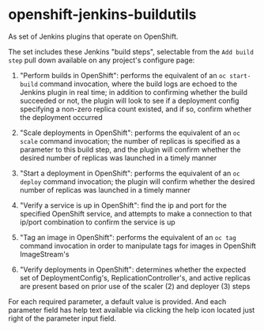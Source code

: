 # openshift-jenkins-buildutils
As set of Jenkins plugins that operate on OpenShift.

The set includes these Jenkins "build steps", selectable from the `Add build step` pull down available on any project's configure page:

1) "Perform builds in OpenShift": performs the equivalent of an `oc start-build` command invocation, where the build logs are echoed to the Jenkins plugin in real time; in addition to confirming whether the build succeeded or not, the plugin will look to see if a deployment config specifying a non-zero replica count existed, and if so, confirm whether the deployment occurred

2) "Scale deployments in OpenShift":  performs the equivalent of an `oc scale` command invocation; the number of replicas is specified as a parameter to this build step, and the plugin will confirm whether the desired number of replicas was launched in a timely manner

3) "Start a deployment in OpenShift":  performs the equivalent of an `oc deploy` command invocation; the plugin will confirm whether the desired number of replicas was launched in a timely manner

4) "Verify a service is up in OpenShift": find the ip and port for the specified OpenShift service, and attempts to make a connection to that ip/port combination to confirm the service is up

5) "Tag an image in OpenShift": performs the equivalent of an `oc tag` command invocation in order to manipulate tags for images in OpenShift ImageStream's

6) "Verify deployments in OpenShift":  determines whether the expected set of DeploymentConfig's, ReplicationController's, and active replicas are present based on prior use of the scaler (2) and deployer (3) steps

For each required parameter, a default value is provided.  And each parameter field has help text available via clicking the help icon located just right of the parameter input field.
